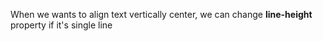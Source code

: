 When we wants to align text vertically center, we can change **line-height** property if it's single line
